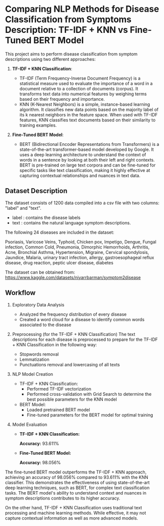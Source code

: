 # Comparing NLP Methods for Disease Classification from Symptoms Description: TF-IDF + KNN vs Fine-Tuned BERT Model

This project aims to perform disease classification from symptom descriptions using two different approaches:

1. **TF-IDF + KNN Classification**:
   - TF-IDF (Term Frequency-Inverse Document Frequency) is a statistical measure used to evaluate the importance of a word in a document relative to a collection of documents (corpus). It transforms text data into numerical features by weighing terms based on their frequency and importance.
   - KNN (K-Nearest Neighbors) is a simple, instance-based learning algorithm. It classifies new data points based on the majority label of its k nearest neighbors in the feature space. When used with TF-IDF features, KNN classifies text documents based on their similarity to training examples.

2. **Fine-Tuned BERT Model**:
   - BERT (Bidirectional Encoder Representations from Transformers) is a state-of-the-art transformer-based model developed by Google. It uses a deep learning architecture to understand the context of words in a sentence by looking at both their left and right contexts. BERT is pre-trained on large text corpora and can be fine-tuned for specific tasks like text classification, making it highly effective at capturing contextual relationships and nuances in text data.

## Dataset Description

The dataset consists of 1200 data compiled into a csv file with two columns: "label" and "text".

- label : contains the disease labels
- text : contains the natural language symptom descriptions.

The following 24 diseases are included in the dataset:

Psoriasis, Varicose Veins, Typhoid, Chicken pox, Impetigo, Dengue, Fungal infection, Common Cold, Pneumonia, Dimorphic Hemorrhoids, Arthritis, Acne, Bronchial Asthma, Hypertension, Migraine, Cervical spondylosis, Jaundice, Malaria, urinary tract infection, allergy, gastroesophageal reflux disease, drug reaction, peptic ulcer disease, diabetes

The dataset can be obtained from: https://www.kaggle.com/datasets/niyarrbarman/symptom2disease

## Workflow
1. Exploratory Data Analysis
   - Analyzed the frequency distribution of every disease
   - Created a word cloud for a disease to identify common words associated to the disease

2. Preprocessing (for the TF-IDF + KNN Classification)
   The text descriptions for each disease is preprocessed to prepare for the TF-IDF + KNN Classification in the following way:
   - Stopwords removal
   - Lemmatization
   - Punctuations removal and lowercasing of all texts

3. NLP Model Creation
   - TF-IDF + KNN Classification:
      - Performed TF-IDF vectorization
      - Performed cross-validation with Grid Search to determine the best possible parameters for the KNN model
   - BERT Model:
      - Loaded pretrained BERT model
      - Fine-tuned parameters for the BERT model for optimal training

4. Model Evaluation
   - **TF-IDF + KNN Classification:** 

     **Accuracy:** 93.611%
   - **Fine-Tuned BERT Model:** 

     **Accuracy:** 98.056%

The fine-tuned BERT model outperforms the TF-IDF + KNN approach, achieving an accuracy of 98.056% compared to 93.611% with the KNN classifier. This demonstrates the effectiveness of using state-of-the-art deep learning techniques, such as BERT, for complex text classification tasks. The BERT model's ability to understand context and nuances in symptom descriptions contributes to its higher accuracy.

On the other hand, TF-IDF + KNN Classification uses traditional text processing and machine learning methods. While effective, it may not capture contextual information as well as more advanced models.
